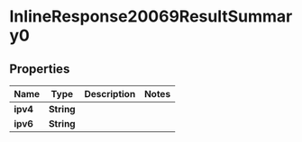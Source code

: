 # InlineResponse20069ResultSummary0

## Properties
Name | Type | Description | Notes
------------ | ------------- | ------------- | -------------
**ipv4** | **String** |  | 
**ipv6** | **String** |  | 
